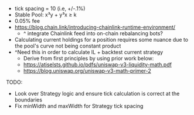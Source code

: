 - tick spacing = 10 (i.e, +/-.1%)
- Stable Pool: x³y + y³x ≥ k
- 0.05% fee
- https://blog.chain.link/introducing-chainlink-runtime-environment/
    - ^ integrate Chainlink feed into on-chain rebalancing bots?
- Calculating current holdings for a position requires some nuance due to the pool's curve not being constant product
- ^Need this in order to calculate IL + backtest current strategy
    - Derive from first principles by using prior work below:
    - https://atiselsts.github.io/pdfs/uniswap-v3-liquidity-math.pdf
    - https://blog.uniswap.org/uniswap-v3-math-primer-2


TODO:
- Look over Strategy logic and ensure tick calculation is correct at the boundaries
- Fix minWidth and maxWidth for Strategy tick spacing